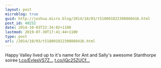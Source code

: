 ```yaml
---
layout: post
microblog: true
guid: http://joshua.micro.blog/2014/10/03/t518001022300860416.html
post_id: 40252
date: 2014-10-03T22:34:02+1100
lastmod: 2019-07-30T17:41:44+1100
type: post
url: /2014/10/03/t518001022300860416.html
---
```

Happy Valley lived up to it's name for Ant and Sally's awesome Stanthorpe soirée [t.co/EvIesVS7Z...](http://t.co/EvIesVS7ZQ) [t.co/jQc25ZUCf...](http://t.co/jQc25ZUCfT)
